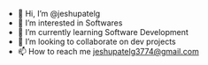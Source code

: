 - 👋 Hi, I’m @jeshupatelg
- 👀 I’m interested in Softwares
- 🌱 I’m currently learning Software Development
- 💞️ I’m looking to collaborate on dev projects
- 📫 How to reach me jeshupatelg3774@gmail.com

<!---
jeshupatelg/jeshupatelg is a ✨ special ✨ repository because its `README.md` (this file) appears on your GitHub profile.
You can click the Preview link to take a look at your changes.
--->
